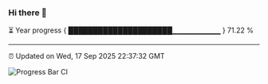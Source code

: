 ### Hi there 👋

⏳ Year progress { █████████████████████▁▁▁▁▁▁▁▁▁ } 71.22 %

---

⏰ Updated on Wed, 17 Sep 2025 22:37:32 GMT

![Progress Bar CI](https://github.com/IshwaranRudhara/GIT-ACTION/workflows/Progress%20Bar%20CI/badge.svg)
